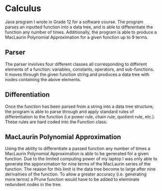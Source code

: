 # Calculus
Java program I wrote in Grade 12 for a software course. The program parses an inputted function into a data tree, and is able to differentiate the function any number of times. Additionally, the program is able to produce a MacLaurin Polynomial Approximation for a given function up to 9 terms.

## Parser
The parser involves four different classes all corresponding to different elements of a function: variables, constants, operators, and sub-functions. 
It moves through the given function string and produces a data tree with nodes containing the above elements.

## Differentiation
Once the function has been parsed from a string into a data tree structure, the program is able to parse through and apply standard rules of differentiation to the function (i.e power rule, chain rule, quotient rule, etc.). These rules are hard coded into the Function class. 

## MacLaurin Polynomial Approximation
Using the ability to differentiate a passed function any number of times a MacLaurin Polynomial Approximation is able to be generated for a given function. Due to the limited computing power of my laptop I was only able to generate the apporximation for nine terms of the MacLaurin series of the function.
The reason for this limit is the data tree become to large after nine derivaitves of the function. To allow a greater accuracy (i.e. generating more terms) a Prune function would have to be added to eleiminate redundent nodes in the tree.
